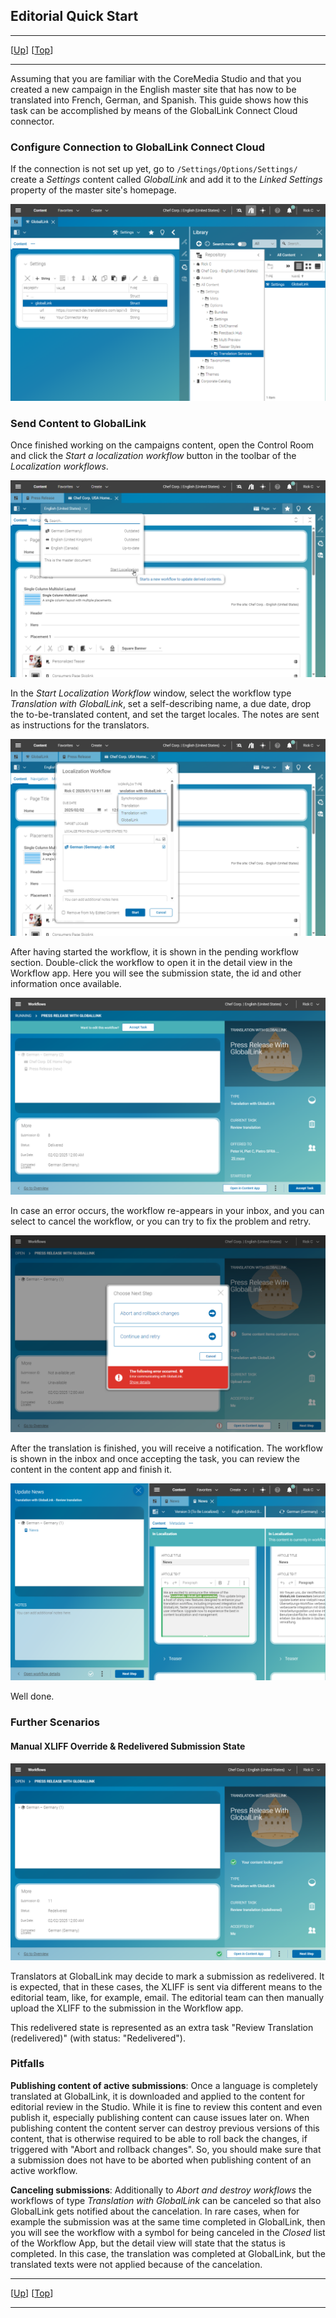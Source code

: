 ## Editorial Quick Start

--------------------------------------------------------------------------------

\[[Up](README.md)\] \[[Top](#top)\]

--------------------------------------------------------------------------------

Assuming that you are familiar with the CoreMedia Studio and that you created a
new campaign in the English master site that has now to be translated into
French, German, and Spanish. This guide shows how this task can be accomplished
by means of the GlobalLink Connect Cloud connector.

### Configure Connection to GlobalLink Connect Cloud

If the connection is not set up yet, go to `/Settings/Options/Settings/` create
a _Settings_ content called _GlobalLink_ and add it to the _Linked Settings_
property of the master site's homepage.

![GCC Settings](img/gcc-settings.png)

### Send Content to GlobalLink

Once finished working on the campaigns content, open the Control Room and click
the _Start a localization workflow_ button in the toolbar of the
_Localization workflows_.

![GCC Start Workflow](img/gcc-start-wf.png)

In the _Start Localization Workflow_ window, select the workflow type
_Translation with GlobalLink_, set a self-describing name, a due date, drop the
to-be-translated content, and set the target locales.
The notes are sent as instructions for the translators.

![GCC Select](img/gcc-select-type.png)

After having started the workflow, it is shown in the pending workflow section. 
Double-click the workflow to open it in the detail view in the Workflow app.
Here you will see the submission state, the id and other information once
available.

![GCC Running](img/gcc-running.png)

In case an error occurs, the workflow re-appears in your inbox, and you can 
select to cancel the workflow, or you can try to fix the problem and retry.

![GCC Error Handling](img/gcc-connect-error.png)

After the translation is finished, you will receive a notification. The workflow
is shown in the inbox and once accepting the task, you can review the content in
the content app and finish it. 

![GCC Success](img/gcc-success.png)

Well done.

### Further Scenarios

#### Manual XLIFF Override &amp; Redelivered Submission State

![GCC Redelivered](img/gcc-redelivered.png)

Translators at GlobalLink may decide to mark a submission as redelivered. It is
expected, that in these cases, the XLIFF is sent via different means to the
editorial team, like, for example, email. The editorial team can then manually
upload the XLIFF to the submission in the Workflow app.

This redelivered state is represented as an extra task "Review Translation
(redelivered)" (with status: "Redelivered").

### Pitfalls

**Publishing content of active submissions**: Once a language is completely 
translated at GlobalLink, it is downloaded and applied to the content for 
editorial review in the Studio. While it is fine to review this content and even 
publish it, especially publishing content can cause issues later on. When 
publishing content the content server can destroy previous versions of this 
content, that is otherwise required to be able to roll back the changes, if 
triggered with "Abort and rollback changes". So, you should make sure that
a submission does not have to be aborted when publishing content of an active
workflow.

**Canceling submissions**: Additionally to _Abort and destroy workflows_ the 
workflows of type _Translation with GlobalLink_ can be canceled so that also
GlobalLink gets notified about the cancelation. In rare cases, when for example
the submission was at the same time completed in GlobalLink, then you will see 
the workflow with a symbol for being canceled in the _Closed_ list of the 
Workflow App, but the detail view will state that the status is completed. 
In this case, the translation was completed at GlobalLink, but the translated
texts were not applied because of the cancelation.

--------------------------------------------------------------------------------

\[[Up](README.md)\] \[[Top](#top)\]

--------------------------------------------------------------------------------

